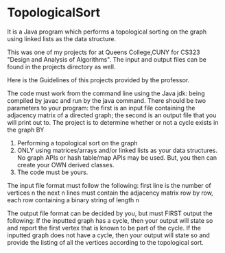 # TopologicalSort
It is a Java program which performs a topological sorting on the graph using linked lists as the data structure.

This was one of my projects for at Queens College,CUNY for CS323 "Design and Analysis of Algorithms". The input and output files can be found in the projects directory as well. 

Here is the Guidelines of this projects provided by the professor. 

The code must work from the command line using the Java jdk: being compiled by javac and run by the java command. There should be two parameters to your program: the first is an input file containing the adjacency matrix of a directed graph; the second is an output file that you will print out to. The project is to determine whether or not a cycle exists in the graph BY
1) Performing a topological sort on the graph
2) ONLY using matrices/arrays and/or linked lists as your data structures. No graph APIs or hash table/map APIs may  be used. But, you then can create your OWN derived classes.
3) The code must be yours.

The input file format must follow the following:
first line is the number of vertices n
the next n lines must contain the adjacency matrix row by row, each row containing a binary string of length n

The output file format can be decided by you, but must FIRST output the following:
If the inputted graph has a cycle, then your output will state so and report the first vertex that is known to be part of the cycle.
If the inputted graph does not have a cycle, then your output will state so and provide the listing of all the vertices according to the topological sort.

